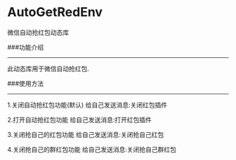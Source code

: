 # AutoGetRedEnv
微信自动抢红包动态库

###功能介绍
___

此动态库用于微信自动抢红包.

###使用方法
___

1.关闭自动抢红包功能(默认)
给自己发送消息:关闭红包插件

2.打开自动抢红包功能
给自己发送消息:打开红包插件

3.关闭抢自己的红包功能
给自己发送消息:关闭抢自己红包

4.关闭抢自己的群红包功能
给自己发送消息:关闭抢自己群红包
